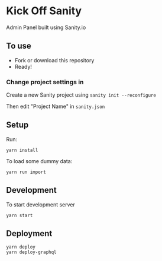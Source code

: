 # Kick Off Sanity

Admin Panel built using Sanity.io

## To use

- Fork or download this repository
- Ready!

### Change project settings in

Create a new Sanity project using `sanity init --reconfigure`

Then edit "Project Name" in `sanity.json`

## Setup

Run:

```
yarn install
```

To load some dummy data:

```
yarn run import
```

## Development

To start development server

```
yarn start
```

## Deployment

```
yarn deploy
yarn deploy-graphql
```
